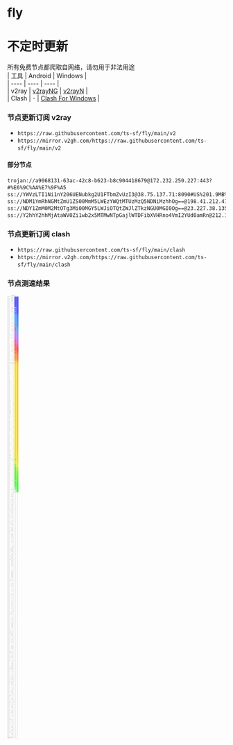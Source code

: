 # fly
# 不定时更新
所有免费节点都爬取自网络，请勿用于非法用途  
|  工具  | Android  | Windows  |  
|  ----  | ----   | ----  |  
| v2ray  | [v2rayNG](https://github.com/2dust/v2rayNG/releases) | [v2rayN](https://github.com/2dust/v2rayN/releases) |  
| Clash  | - | [Clash For Windows](https://github.com/2dust/clashN/releases) | 
  
### 节点更新订阅  v2ray
- `https://raw.githubusercontent.com/ts-sf/fly/main/v2`  
- `https://mirror.v2gh.com/https://raw.githubusercontent.com/ts-sf/fly/main/v2`  

#### 部分节点  
``` 
trojan://a9068131-63ac-42c8-b623-b8c904418679@172.232.250.227:443?#%E6%9C%AA%E7%9F%A5
ss://YWVzLTI1Ni1nY206UENubkg2U1FTbmZvUzI3@38.75.137.71:8090#US%201.9MB%2Fs
ss://NDM1YmRhNGMtZmU1ZS00MmM5LWEzYWQtMTUzMzQ5NDNiMzhhOg==@198.41.212.47:80#%E6%9C%AA%E7%9F%A52
ss://NDY1ZmM0M2MtOTg3Mi00MGY5LWJiOTQtZWJlZTkzNGU0MGI0Og==@23.227.38.135:443#%E6%9C%AA%E7%9F%A53
ss://Y2hhY2hhMjAtaWV0Zi1wb2x5MTMwNTpGajlWTDFibXVHRno4VmI2YUd0amRn@212.113.106.76:61992#%E6%9C%AA%E7%9F%A54
```
### 节点更新订阅  clash
- `https://raw.githubusercontent.com/ts-sf/fly/main/clash`  
- `https://mirror.v2gh.com/https://raw.githubusercontent.com/ts-sf/fly/main/clash`  

### 节点测速结果
![image](traffic.png)
